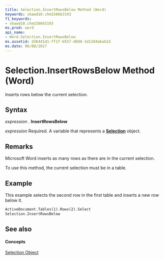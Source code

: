 ```yaml
---
title: Selection.InsertRowsBelow Method (Word)
keywords: vbawd10.chm158663193
f1_keywords:
- vbawd10.chm158663193
ms.prod: word
api_name:
- Word.Selection.InsertRowsBelow
ms.assetid: d36441d1-ff1f-b557-d0d0-1d12d4abab2d
ms.date: 06/08/2017
---
```



# Selection.InsertRowsBelow Method (Word)

Inserts rows below the current selection.


## Syntax

 _expression_ . **InsertRowsBelow**

 _expression_ Required. A variable that represents a **[Selection](selection-object-word.md)** object.


## Remarks

Microsoft Word inserts as many rows as there are in the current selection.

To use this method, the current selection must be in a table.


## Example

This example selects the second row in the first table and inserts a new row below it.


```vb
ActiveDocument.Tables(1).Rows(2).Select 
Selection.InsertRowsBelow
```


## See also


#### Concepts


[Selection Object](selection-object-word.md)

